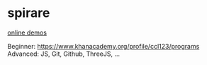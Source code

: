 # spirare

[online demos](http://waldenn.github.io/spirare/app/)

Beginner:   https://www.khanacademy.org/profile/ccl123/programs
Advanced: JS, Git, Github, ThreeJS, ...

<!--
**3D Demos**:
	- threejs.org/editor/#app=https://gist.githubusercontent.com/walden-/98d41536d2e2e431a387/raw/fdf54340ffab97363fcd3420af6385eb5e86d869/arkanoid.app.json
	- http://chewbonga.com/simple-world-threejs/
		- http://blog.chewbonga.com/entry/54e67133e5c87a2d7653d185
	- https://github.com/walden-/spirare
	- https://github.com/josdirksen/essential-threejs
		- see also the PDF book
	- http://stemkoski.github.io/Three.js/
		- http://stemkoski.github.io/Three.js/Sprite-Text-Labels.html
		- http://stemkoski.github.io/Three.js/Video.html
		- https://stemkoski.github.io/Three.js/Graphulus-Function.html
		- http://stemkoski.github.io/Three.js/Collision-Detection.html
	- http://livecodelab.net/play/index.html
	- http://www.kickjs.org/example/shader_editor/shader_editor.html#
	- http://texgenjs.org/
		- http://fernandojsg.github.io/texgen.js-editor/
	- http://realfaces.org/
	- http://www.acnplwgl.com/
	- http://timeinvariant.github.io/gorescript/play/Aanpak

**Other**:
	- http://www.countbayesie.com/blog/2015/2/18/bayes-theorem-with-lego

* [github pages publishing](http://stackoverflow.com/questions/23145621/how-to-publish-pages-on-github)
* [github pages syncing](http://lea.verou.me/2011/10/easily-keep-gh-pages-in-sync-with-master/)
-->

